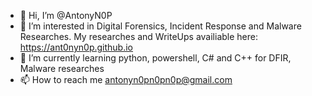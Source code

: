 - 👋 Hi, I’m @AntonyN0P
- 👀 I’m interested in Digital Forensics, Incident Response and Malware Researches. My researches and WriteUps availiable here: https://ant0nyn0p.github.io
- 🌱 I’m currently learning python, powershell, C# and C++ for DFIR, Malware researches
- 📫 How to reach me antonyn0pn0pn0p@gmail.com
<!---
AntonyN0P/AntonyN0P is a ✨ special ✨ repository because its `README.md` (this file) appears on your GitHub profile.
You can click the Preview link to take a look at your changes.
--->
